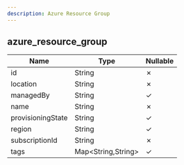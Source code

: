 ```yaml
---
description: Azure Resource Group
---
```

azure_resource_group
--------------------

| **Name**          | **Type**           | **Nullable** |
| ----------------- | ------------------ | ------------ |
| id                | String             | &cross;      |
| location          | String             | &cross;      |
| managedBy         | String             | &check;      |
| name              | String             | &cross;      |
| provisioningState | String             | &check;      |
| region            | String             | &check;      |
| subscriptionId    | String             | &cross;      |
| tags              | Map<String,String> | &check;      |
